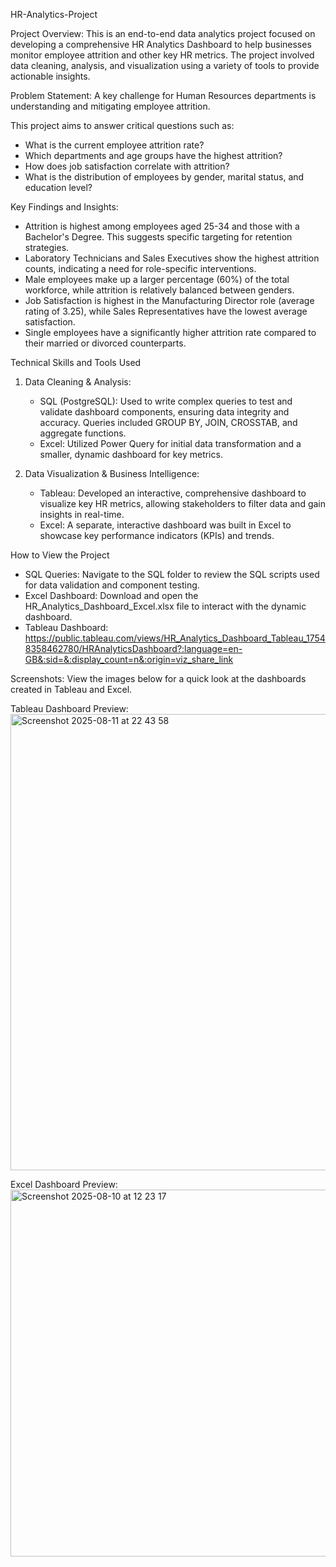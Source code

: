 HR-Analytics-Project

Project Overview:
This is an end-to-end data analytics project focused on developing a comprehensive HR Analytics Dashboard to help businesses monitor employee attrition and other key HR metrics. The project involved data cleaning, analysis, and visualization using a variety of tools to provide actionable insights.

Problem Statement:
A key challenge for Human Resources departments is understanding and mitigating employee attrition. 

This project aims to answer critical questions such as:
- What is the current employee attrition rate?
- Which departments and age groups have the highest attrition?
- How does job satisfaction correlate with attrition?
- What is the distribution of employees by gender, marital status, and education level?

Key Findings and Insights:
- Attrition is highest among employees aged 25-34 and those with a Bachelor's Degree. This suggests specific targeting for retention strategies.
- Laboratory Technicians and Sales Executives show the highest attrition counts, indicating a need for role-specific interventions.
- Male employees make up a larger percentage (60%) of the total workforce, while attrition is relatively balanced between genders.
- Job Satisfaction is highest in the Manufacturing Director role (average rating of 3.25), while Sales Representatives have the lowest average satisfaction.
- Single employees have a significantly higher attrition rate compared to their married or divorced counterparts.

Technical Skills and Tools Used
  1) Data Cleaning & Analysis:
      - SQL (PostgreSQL): Used to write complex queries to test and validate dashboard components, ensuring data integrity and accuracy. Queries included GROUP BY, JOIN, CROSSTAB, and aggregate functions.
      - Excel: Utilized Power Query for initial data transformation and a smaller, dynamic dashboard for key metrics.

  2) Data Visualization & Business Intelligence:
     - Tableau: Developed an interactive, comprehensive dashboard to visualize key HR metrics, allowing stakeholders to filter data and gain insights in real-time.
     - Excel: A separate, interactive dashboard was built in Excel to showcase key performance indicators (KPIs) and trends.

How to View the Project
- SQL Queries: Navigate to the SQL folder to review the SQL scripts used for data validation and component testing.
- Excel Dashboard: Download and open the HR_Analytics_Dashboard_Excel.xlsx file to interact with the dynamic dashboard.
- Tableau Dashboard: https://public.tableau.com/views/HR_Analytics_Dashboard_Tableau_17548358462780/HRAnalyticsDashboard?:language=en-GB&:sid=&:display_count=n&:origin=viz_share_link

Screenshots: View the images below for a quick look at the dashboards created in Tableau and Excel.

Tableau Dashboard Preview:
<img width="1295" height="730" alt="Screenshot 2025-08-11 at 22 43 58" src="https://github.com/user-attachments/assets/226634b7-16a7-4786-9bef-4a6efc555728" />


Excel Dashboard Preview:
<img width="1164" height="587" alt="Screenshot 2025-08-10 at 12 23 17" src="https://github.com/user-attachments/assets/a9930c6b-67df-49e8-845b-99c1b42eef15" />
